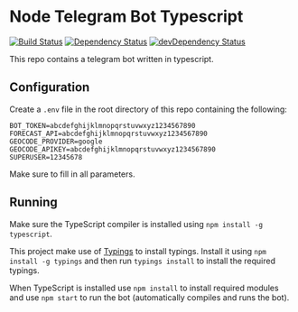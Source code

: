 # Node Telegram Bot Typescript 

[![Build Status](https://travis-ci.org/guyspronck/node-telegram-bot-ts.svg?branch=master)](https://travis-ci.org/guyspronck/node-telegram-bot-ts) [![Dependency Status](https://david-dm.org/guyspronck/node-telegram-bot-ts.svg)](https://david-dm.org/guyspronck/node-telegram-bot-ts) [![devDependency Status](https://david-dm.org/guyspronck/node-telegram-bot-ts/dev-status.svg)](https://david-dm.org/guyspronck/node-telegram-bot-ts#info=devDependencies)

This repo contains a telegram bot written in typescript.

## Configuration

Create a `.env` file in the root directory of this repo containing the following:

```
BOT_TOKEN=abcdefghijklmnopqrstuvwxyz1234567890
FORECAST_API=abcdefghijklmnopqrstuvwxyz1234567890
GEOCODE_PROVIDER=google
GEOCODE_APIKEY=abcdefghijklmnopqrstuvwxyz1234567890
SUPERUSER=12345678
```

Make sure to fill in all parameters.

## Running

Make sure the TypeScript compiler is installed using `npm install -g typescript`.

This project make use of [Typings](https://github.com/typings/typings/) to install typings. Install it using `npm install -g typings` and then run `typings install` to install the required typings.

When TypeScript is installed use `npm install` to install required modules and use `npm start` to run the bot (automatically compiles and runs the bot).

